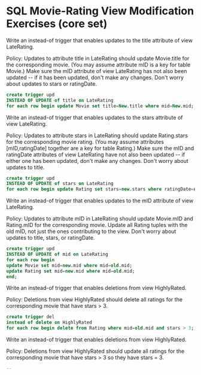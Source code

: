 # SQL Movie-Rating View Modification Exercises (core set)

Write an instead-of trigger that enables updates to the title attribute of view LateRating.

Policy: Updates to attribute title in LateRating should update Movie.title for the corresponding movie. (You may assume attribute mID is a key for table Movie.) Make sure the mID attribute of view LateRating has not also been updated -- if it has been updated, don't make any changes. Don't worry about updates to stars or ratingDate.
```sql
create trigger upd
INSTEAD OF UPDATE of title on LateRating
for each row begin update Movie set title=New.title where mid=New.mid; end;
```

Write an instead-of trigger that enables updates to the stars attribute of view LateRating.

Policy: Updates to attribute stars in LateRating should update Rating.stars for the corresponding movie rating. (You may assume attributes [mID,ratingDate] together are a key for table Rating.) Make sure the mID and ratingDate attributes of view LateRating have not also been updated -- if either one has been updated, don't make any changes. Don't worry about updates to title.
```sql
create trigger upd
INSTEAD OF UPDATE of stars on LateRating
for each row begin update Rating set stars=new.stars where ratingDate=new.ratingDate and mid=new.mid; end;
```

Write an instead-of trigger that enables updates to the mID attribute of view LateRating.

Policy: Updates to attribute mID in LateRating should update Movie.mID and Rating.mID for the corresponding movie. Update all Rating tuples with the old mID, not just the ones contributing to the view. Don't worry about updates to title, stars, or ratingDate.
```sql
create trigger upd
INSTEAD OF UPDATE of mid on LateRating
for each row begin
update Movie set mid=new.mid where mid=old.mid;
update Rating set mid=new.mid where mid=old.mid;
end;
```

Write an instead-of trigger that enables deletions from view HighlyRated.

Policy: Deletions from view HighlyRated should delete all ratings for the corresponding movie that have stars > 3.
```sql
create trigger del
instead of delete on HighlyRated
for each row begin delete from Rating where mid=old.mid and stars > 3; end;
```

Write an instead-of trigger that enables deletions from view HighlyRated.

Policy: Deletions from view HighlyRated should update all ratings for the corresponding movie that have stars > 3 so they have stars = 3.
```sql
--
```
